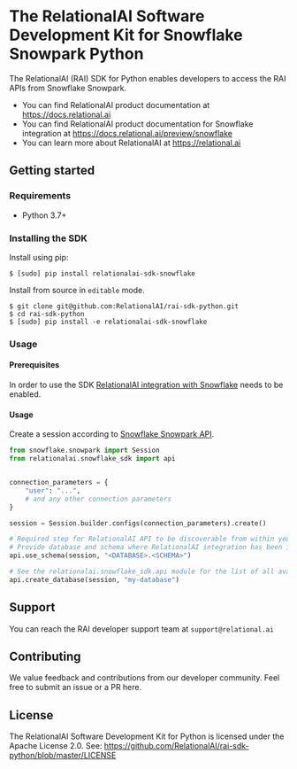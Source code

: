 # The RelationalAI Software Development Kit for Snowflake Snowpark Python

The RelationalAI (RAI) SDK for Python enables developers to access the RAI
APIs from Snowflake Snowpark.

* You can find RelationalAI product documentation at <https://docs.relational.ai>
* You can find RelationalAI product documentation for Snowflake integration at <https://docs.relational.ai/preview/snowflake>
* You can learn more about RelationalAI at <https://relational.ai>

## Getting started

### Requirements

* Python 3.7+

### Installing the SDK

Install using pip:

```console
$ [sudo] pip install relationalai-sdk-snowflake
```

<!-- Install using conda:
```console
$ conda install -c https://repo.anaconda.com/pkgs/snowflake relationalai-sdk-snowflake
``` -->

Install from source in `editable` mode.

```console
$ git clone git@github.com:RelationalAI/rai-sdk-python.git
$ cd rai-sdk-python
$ [sudo] pip install -e relationalai-sdk-snowflake
```

### Usage

#### Prerequisites 

In order to use the SDK [RelationalAI integration with Snowflake](https://docs.relational.ai/preview/snowflake) needs to be enabled.

#### Usage

Create a session according to [Snowflake Snowpark API](https://docs.snowflake.com/en/developer-guide/snowpark/python/creating-session).

```python
from snowflake.snowpark import Session
from relationalai.snowflake_sdk import api


connection_parameters = {
    "user": "...",
    # and any other connection parameters
}

session = Session.builder.configs(connection_parameters).create()

# Required step for RelationalAI API to be discoverable from within you current database and schema.
# Provide database and schema where RelationalAI integration has been installed into.
api.use_schema(session, "<DATABASE>.<SCHEMA>")

# See the relationalai.snowflake_sdk.api module for the list of all available APIs.
api.create_database(session, "my-database")
```

## Support

You can reach the RAI developer support team at `support@relational.ai`

## Contributing

We value feedback and contributions from our developer community. Feel free
to submit an issue or a PR here.

## License

The RelationalAI Software Development Kit for Python is licensed under the
Apache License 2.0. See:
https://github.com/RelationalAI/rai-sdk-python/blob/master/LICENSE


